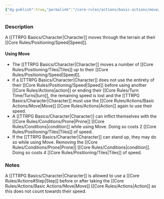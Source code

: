 ```yaml
---
{"dg-publish":true,"permalink":"/core-rules/actions/basic-actions/move/"}
---
```


### Description
A [[TTRPG Basics/Character\|Character]] moves through the terrain at their [[Core Rules/Positioning/Speed\|Speed]].

#### Using Move
- The [[TTRPG Basics/Character\|Character]] moves a number of [[Core Rules/Positioning/Tiles\|Tiles]] up to their [[Core Rules/Positioning/Speed\|Speed]]. 
- If a [[TTRPG Basics/Character\|Character]] does not use the entirety of their [[Core Rules/Positioning/Speed\|Speed]] before using another [[Core Rules/Actions\|action]] or ending their [[Core Rules/Turn Time/Turns\|turn]], the remaining speed is lost and the [[TTRPG Basics/Character\|Character]] must use the [[Core Rules/Actions/Basic Actions/Move\|Move]] [[Core Rules/Actions\|Action]] again to use their speed.
- A [[TTRPG Basics/Character\|Character]] can inflict themselves with the [[Core Rules/Conditions/Prone\|Prone]] [[Core Rules/Conditions\|condition]] while using Move. Doing so costs 2 [[Core Rules/Positioning/Tiles\|Tiles]] of speed.
- If the [[TTRPG Basics/Character\|Character]] can stand up, they may do so while using Move. Removing the [[Core Rules/Conditions/Prone\|Prone]] [[Core Rules/Conditions\|condition]]. Doing so costs 4 [[Core Rules/Positioning/Tiles\|Tiles]] of speed.

### Notes
A [[TTRPG Basics/Character\|Character]] is allowed to use a [[Core Rules/Actions#Step\|Step]] before or after taking the [[Core Rules/Actions/Basic Actions/Move\|Move]] [[Core Rules/Actions\|Action]] as this does not count towards their speed.